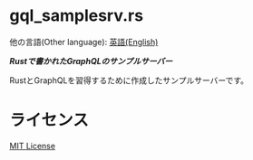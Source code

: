 # gql_samplesrv.rs

他の言語(Other language): [英語(English)](README.md)

***Rustで書かれたGraphQLのサンプルサーバー***

RustとGraphQLを習得するために作成したサンプルサーバーです。

# ライセンス

[MIT License](LICENSE)
